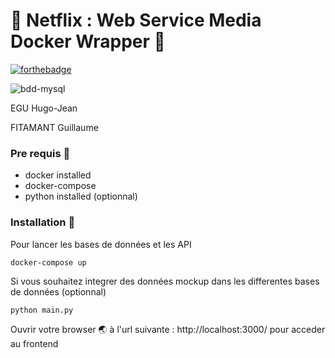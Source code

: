 # 🚀 Netflix : Web Service Media Docker Wrapper 🚀

[![forthebadge](https://forthebadge.com/images/badges/made-with-python.svg)](https://forthebadge.com)

![bdd-mysql](https://user-images.githubusercontent.com/12957553/161134972-def914ee-a09d-4904-ae68-0a1fa91984a2.svg)

EGU Hugo-Jean

FITAMANT Guillaume

### Pre requis 🐳

- docker installed
- docker-compose
- python installed (optionnal)

### Installation 🔌

Pour lancer les bases de données et les API

```
docker-compose up 
```

Si vous souhaitez integrer des données mockup dans les differentes bases de données (optionnal)

```
python main.py 
```


Ouvrir votre browser 🌏 à l'url suivante : http://localhost:3000/ pour acceder au frontend